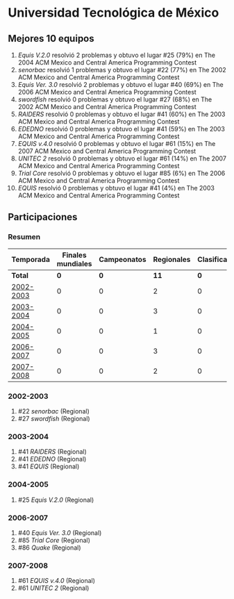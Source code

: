 # Universidad Tecnológica de México

## Mejores 10 equipos

1. _Equis V.2.0_ resolvió 2 problemas y obtuvo el lugar #25 (79%) en The 2004 ACM Mexico and Central America Programming Contest
1. _senorbac_ resolvió 1 problemas y obtuvo el lugar #22 (77%) en The 2002 ACM Mexico and Central America Programming Contest
1. _Equis Ver. 3.0_ resolvió 2 problemas y obtuvo el lugar #40 (69%) en The 2006 ACM Mexico and Central America Programming Contest
1. _swordfish_ resolvió 0 problemas y obtuvo el lugar #27 (68%) en The 2002 ACM Mexico and Central America Programming Contest
1. _RAIDERS_ resolvió 0 problemas y obtuvo el lugar #41 (60%) en The 2003 ACM Mexico and Central America Programming Contest
1. _EDEDNO_ resolvió 0 problemas y obtuvo el lugar #41 (59%) en The 2003 ACM Mexico and Central America Programming Contest
1. _EQUIS v.4.0_ resolvió 0 problemas y obtuvo el lugar #61 (15%) en The 2007 ACM Mexico and Central America Programming Contest
1. _UNITEC 2_ resolvió 0 problemas y obtuvo el lugar #61 (14%) en The 2007 ACM Mexico and Central America Programming Contest
1. _Trial Core_ resolvió 0 problemas y obtuvo el lugar #85 (6%) en The 2006 ACM Mexico and Central America Programming Contest
1. _EQUIS_ resolvió 0 problemas y obtuvo el lugar #41 (4%) en The 2003 ACM Mexico and Central America Programming Contest

## Participaciones

### Resumen

| Temporada | Finales mundiales | Campeonatos | Regionales | Clasificatorios | Equipos |
| --- | --- | --- | --- | --- | --- |
| **Total** | **0** | **0** | **11** | **0** | **11** |
| [2002-2003](#2002-2003) | 0 | 0 | 2 | 0 | 2 |
| [2003-2004](#2003-2004) | 0 | 0 | 3 | 0 | 3 |
| [2004-2005](#2004-2005) | 0 | 0 | 1 | 0 | 1 |
| [2006-2007](#2006-2007) | 0 | 0 | 3 | 0 | 3 |
| [2007-2008](#2007-2008) | 0 | 0 | 2 | 0 | 2 |

### 2002-2003

1. #22 _senorbac_ (Regional)
1. #27 _swordfish_ (Regional)

### 2003-2004

1. #41 _RAIDERS_ (Regional)
1. #41 _EDEDNO_ (Regional)
1. #41 _EQUIS_ (Regional)

### 2004-2005

1. #25 _Equis V.2.0_ (Regional)

### 2006-2007

1. #40 _Equis Ver. 3.0_ (Regional)
1. #85 _Trial Core_ (Regional)
1. #86 _Quake_ (Regional)

### 2007-2008

1. #61 _EQUIS v.4.0_ (Regional)
1. #61 _UNITEC 2_ (Regional)



